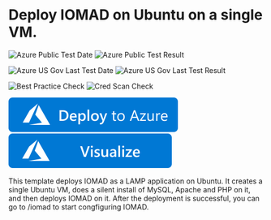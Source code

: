 # Deploy IOMAD on Ubuntu on a single VM.

![Azure Public Test Date](https://azurequickstartsservice.blob.core.windows.net/badges/iomad-singlevm-ubuntu/PublicLastTestDate.svg)
![Azure Public Test Result](https://azurequickstartsservice.blob.core.windows.net/badges/iomad-singlevm-ubuntu/PublicDeployment.svg)

![Azure US Gov Last Test Date](https://azurequickstartsservice.blob.core.windows.net/badges/iomad-singlevm-ubuntu/FairfaxLastTestDate.svg)
![Azure US Gov Last Test Result](https://azurequickstartsservice.blob.core.windows.net/badges/iomad-singlevm-ubuntu/FairfaxDeployment.svg)

![Best Practice Check](https://azurequickstartsservice.blob.core.windows.net/badges/iomad-singlevm-ubuntu/BestPracticeResult.svg)
![Cred Scan Check](https://azurequickstartsservice.blob.core.windows.net/badges/iomad-singlevm-ubuntu/CredScanResult.svg)

[![Deploy To Azure](https://raw.githubusercontent.com/Azure/azure-quickstart-templates/master/1-CONTRIBUTION-GUIDE/images/deploytoazure.svg?sanitize=true)]("https://portal.azure.com/#create/Microsoft.Template/uri/https%3A%2F%2Fraw.githubusercontent.com%2FAzure%2Fazure-quickstart-templates%2Fmaster%2Fiomad-singlevm-ubuntu%2Fazuredeploy.json")
[![Visualize](https://raw.githubusercontent.com/Azure/azure-quickstart-templates/master/1-CONTRIBUTION-GUIDE/images/visualizebutton.svg?sanitize=true)]("http://armviz.io/#/?load=https%3A%2F%2Fraw.githubusercontent.com%2FAzure%2Fazure-quickstart-templates%2Fmaster%2Fiomad-singlevm-ubuntu%2Fazuredeploy.json")

This template deploys IOMAD as a LAMP application on Ubuntu. It creates a single
Ubuntu VM, does a silent install of MySQL, Apache and PHP on it, and then
deploys IOMAD on it. After the deployment is successful, you can go to /iomad to
start congfiguring IOMAD.
